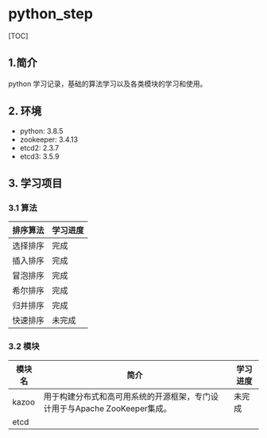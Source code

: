 # python_step
[TOC]
## 1.简介
python 学习记录，基础的算法学习以及各类模块的学习和使用。



## 2. 环境
* python: 3.8.5
* zookeeper: 3.4.13
* etcd2: 2.3.7
* etcd3: 3.5.9



## 3. 学习项目
### 3.1 算法
| 排序算法 | 学习进度 |
| -------- | -------- |
| 选择排序 | 完成     |
| 插入排序 | 完成     |
| 冒泡排序 | 完成     |
| 希尔排序 | 完成     |
| 归并排序 | 完成     |
| 快速排序 | 未完成   |

### 3.2 模块
| 模块名 | 简介                                                         | 学习进度 |
| ------ | ------------------------------------------------------------ | -------- |
| kazoo  | 用于构建分布式和高可用系统的开源框架，专门设计用于与Apache ZooKeeper集成。 | 未完成   |
| etcd   |                                                              |          |

